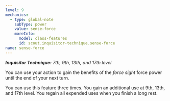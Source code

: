 ```yaml
---
level: 9
mechanics:
  - type: global-note
    subType: power
    value: sense-force
    moreInfo:
      model: class-features
      id: scout.inquisitor-technique.sense-force
name: sense-force
---
```

_**Inquisitor Technique:** 7th, 9th, 13th, and 17th level_
You can use your action to gain the benefits of the *force sight* force power until the end of your next turn.
You can use this feature three times. You gain an additional use at 9th, 13th, and 17th level. You regain all expended uses when you finish a long rest.